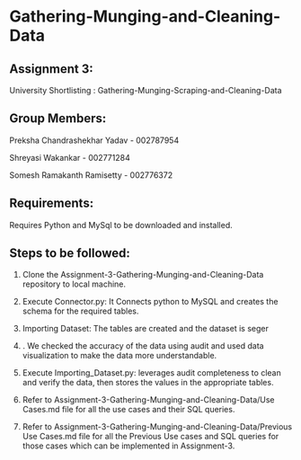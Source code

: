 # Gathering-Munging-and-Cleaning-Data

## Assignment 3:

  University Shortlisting : Gathering-Munging-Scraping-and-Cleaning-Data

## Group Members:
  Preksha Chandrashekhar Yadav - 002787954

  Shreyasi Wakankar - 002771284

  Somesh Ramakanth Ramisetty - 002776372

## Requirements:

  Requires Python and MySql to be downloaded and installed.

## Steps to be followed:

1.  Clone the Assignment-3-Gathering-Munging-and-Cleaning-Data repository to local machine.

2.  Execute Connector.py: It Connects python to MySQL and creates the schema for the required tables.

3.  Importing Dataset: The tables are created and the dataset is seger
4.  . We checked the accuracy of the data using audit and used data visualization to make the data more understandable.

4.  Execute Importing_Dataset.py: leverages audit completeness to clean and verify the data, then stores the values in the appropriate tables.

5.  Refer to Assignment-3-Gathering-Munging-and-Cleaning-Data/Use Cases.md file for all the use cases and their SQL queries.

6.  Refer to Assignment-3-Gathering-Munging-and-Cleaning-Data/Previous Use Cases.md file for all the Previous Use cases and SQL queries for those cases which can be implemented in Assignment-3.
